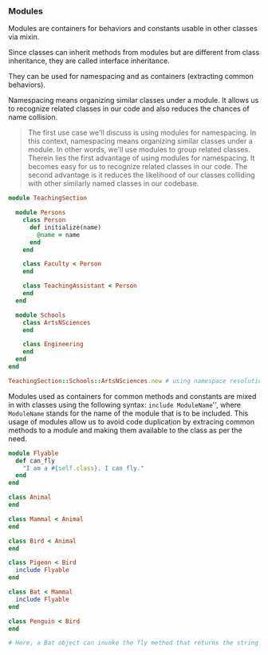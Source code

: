 ### Modules

Modules are containers for behaviors and constants usable in other classes via mixin.

Since classes can inherit methods from modules but are different from class inheritance, they are called interface inheritance.

They can be used for namespacing and as containers (extracting common behaviors).

Namespacing means organizing similar classes under a module. It allows us to recognize related classes in our code and also reduces the chances of name collision.

> The first use case we'll discuss is using modules for namespacing. In this context, namespacing means organizing similar classes under a module. In other words, we'll use modules to group related classes. Therein lies the first advantage of using modules for namespacing. It becomes easy for us to recognize related classes in our code. The second advantage is it reduces the likelihood of our classes colliding with other similarly named classes in our codebase.

```ruby
module TeachingSection

  module Persons
    class Person
      def initialize(name)
        @name = name
      end
    end

    class Faculty < Person
    end

    class TeachingAssistant < Person
    end
  end

  module Schools
    class ArtsNSciences
    end

    class Engineering
    end
  end
end

TeachingSection::Schools::ArtsNSciences.new # using namespace resolution operator
```

Modules used as containers for common methods and constants are mixed in with classes using the following syntax: `include ModuleName`'', where `ModuleName` stands for the name of the module that is to be included. This usage of modules allow us to avoid code duplication by extracing common methods to a module and making them available to the class as per the need.

```ruby
module Flyable
  def can_fly
    "I am a #{self.class}. I can fly."
  end
end

class Animal
end

class Mammal < Animal
end

class Bird < Animal
end

class Pigeon < Bird
  include Flyable
end

class Bat < Mammal
  include Flyable
end

class Penguin < Bird
end

# Here, a Bat object can invoke the fly method that returns the string object: "I am a Bat. I can fly.", because it is made available through the use of mixin.
```

